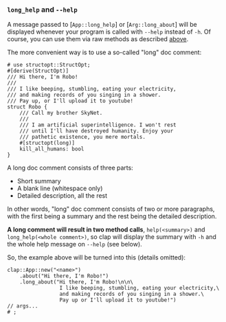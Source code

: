 ### `long_help` and `--help`

A message passed to [`App::long_help`] or [`Arg::long_about`] will be displayed whenever
your program is called with `--help` instead of `-h`. Of course, you can
use them via raw methods as described [above](#help-messages).

The more convenient way is to use a so-called "long" doc comment:

```
# use structopt::StructOpt;
#[derive(StructOpt)]
/// Hi there, I'm Robo!
///
/// I like beeping, stumbling, eating your electricity,
/// and making records of you singing in a shower.
/// Pay up, or I'll upload it to youtube!
struct Robo {
    /// Call my brother SkyNet.
    ///
    /// I am artificial superintelligence. I won't rest
    /// until I'll have destroyed humanity. Enjoy your
    /// pathetic existence, you mere mortals.
    #[structopt(long)]
    kill_all_humans: bool
}
```

A long doc comment consists of three parts:
* Short summary
* A blank line (whitespace only)
* Detailed description, all the rest

In other words, "long" doc comment consists of two or more paragraphs,
with the first being a summary and the rest being the detailed description.

**A long comment will result in two method calls**, `help(<summary>)` and
`long_help(<whole comment>)`, so clap will display the summary with `-h`
and the whole help message on `--help` (see below).

So, the example above will be turned into this (details omitted):
```
clap::App::new("<name>")
    .about("Hi there, I'm Robo!")
    .long_about("Hi there, I'm Robo!\n\n\
                 I like beeping, stumbling, eating your electricity,\
                 and making records of you singing in a shower.\
                 Pay up or I'll upload it to youtube!")
// args...
# ;
```

[`App::about`]:      https://docs.rs/clap/2/clap/struct.App.html#method.about
[`App::long_about`]: https://docs.rs/clap/2/clap/struct.App.html#method.long_about
[`Arg::help`]:       https://docs.rs/clap/2/clap/struct.Arg.html#method.help
[`Arg::long_help`]:  https://docs.rs/clap/2/clap/struct.Arg.html#method.long_help